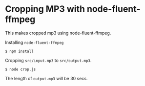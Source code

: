 # Cropping MP3 with node-fluent-ffmpeg

This makes cropped mp3 using node-fluent-ffmpeg.

Installing `node-fluent-ffmpeg`

```
$ npm install
```

Cropping `src/input.mp3` to `src/output.mp3`.

```
$ node crop.js
```

The length of `output.mp3` will be 30 secs.